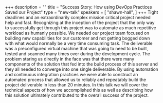 +++
description = ""
title = "Success Story: How using DevOps Practices Saved our Project"
type = "new-talk"
speakers = [
        "shawn-hall",
]
+++
Tight deadlines and an extraordinarily complex mission critical project
needed help and fast. Recognizing at the inception of the project that
the only way to successfully get through this project was to automate as
much repetitive workload as humanly possible. We needed our project team
focused on building new capabilities for our customer and not getting
bogged down with what would normally be a very time consuming task. The
deliverable was a preconfigured virtual machine that was going to need
to be built, tested and scanned many times over during the development
cycle. The problem staring us directly in the face was that there were
many components of the solution that fed into the build process of this
server and they all needed to converge into one single deliverable. By
using automation and continuous integration practices we were able to
construct an automated process that allowed us to reliably and
repeatably build the project deliverable in less than 20 minutes. In
this talk we will cover the technical aspects of how we accomplished
this as well as describing how this solution ultimately contributed to
the overall success of the project.
